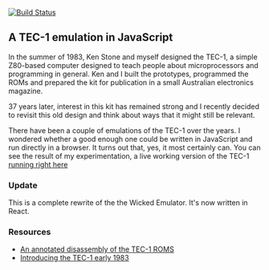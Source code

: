 [![Build Status](https://travis-ci.org/tec1group/wicked-tec1.svg?branch=master)](https://travis-ci.org/tec1group/wicked-tec1)

## A TEC-1 emulation in JavaScript

In the summer of 1983, Ken Stone and myself designed the TEC-1, a simple Z80-based computer
designed to teach people about microprocessors and programming in general. Ken and I built the prototypes,
programmed the ROMs and prepared the kit for publication in a small Australian electronics magazine.

37 years later, interest in this kit has remained strong and I recently decided to
revisit this old design and think about ways that it might still be relevant.

There have been a couple of emulations of the TEC-1 over the years. I wondered whether
a good enough one could be written in JavaScript and run directly in a browser. It turns out
that, yes, it most certainly can. You can see the result of my experimentation, a live working version of the TEC-1 [running right here](https://tec1group.github.io/wicked-tec1/index.html)

### Update

This is a complete rewrite of the the Wicked Emulator. It's now written in React.

### Resources

- [An annotated disassembly of the TEC-1 ROMS](https://github.com/tec1group/software-repo/tree/master/monitors)
- [Introducing the TEC-1 early 1983](http://www.talkingelectronics.com/TE-1-15_pdfs/TE-Issue10.pdf)
